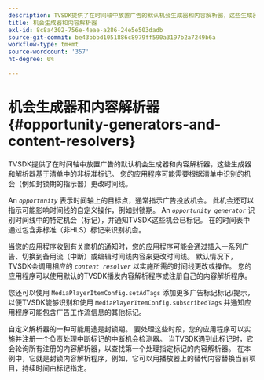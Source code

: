 ```yaml
---
description: TVSDK提供了在时间轴中放置广告的默认机会生成器和内容解析器，这些生成器和解析器基于清单中的非标准标记。 您的应用程序可能需要根据清单中识别的机会（例如封锁期的指示器）更改时间线。
title: 机会生成器和内容解析器
exl-id: 8c8a4302-756e-4eae-a286-24e5e503dadb
source-git-commit: be43bbbd1051886c8979ff590a3197b2a7249b6a
workflow-type: tm+mt
source-wordcount: '357'
ht-degree: 0%

---
```


# 机会生成器和内容解析器 {#opportunity-generators-and-content-resolvers}

TVSDK提供了在时间轴中放置广告的默认机会生成器和内容解析器，这些生成器和解析器基于清单中的非标准标记。 您的应用程序可能需要根据清单中识别的机会（例如封锁期的指示器）更改时间线。

An *`opportunity`* 表示时间轴上的目标点，通常指示广告投放机会。 此机会还可以指示可能影响时间线的自定义操作，例如封锁期。 An *`opportunity generator`* 识别时间线中的特定机会（标记），并通知TVSDK这些机会已标记。 在的时间表中通过包含非标准（非HLS）标记来识别机会。

当您的应用程序收到有关商机的通知时，您的应用程序可能会通过插入一系列广告、切换到备用流（中断）或编辑时间线内容来更改时间线。 默认情况下，TVSDK会调用相应的 *`content resolver`* 以实施所需的时间线更改或操作。 您的应用程序可以使用默认的TVSDK播发内容解析程序或注册自己的内容解析程序。

您还可以使用 `MediaPlayerItemConfig.setAdTags` 添加更多广告标记标记/提示，以便TVSDK能够识别和使用 `MediaPlayerItemConfig.subscribedTags` 并通知应用程序可能包含广告工作流信息的其他标记。

自定义解析器的一种可能用途是封锁期。 要处理这些时段，您的应用程序可以实施并注册一个负责处理中断标记的中断机会检测器。 当TVSDK遇到此标记时，它会轮询所有注册的内容解析器，以查找第一个处理指定标记的内容解析器。 在本例中，它就是封锁内容解析程序，例如，它可以用播放器上的替代内容替换当前项目，持续时间由标记指定。
